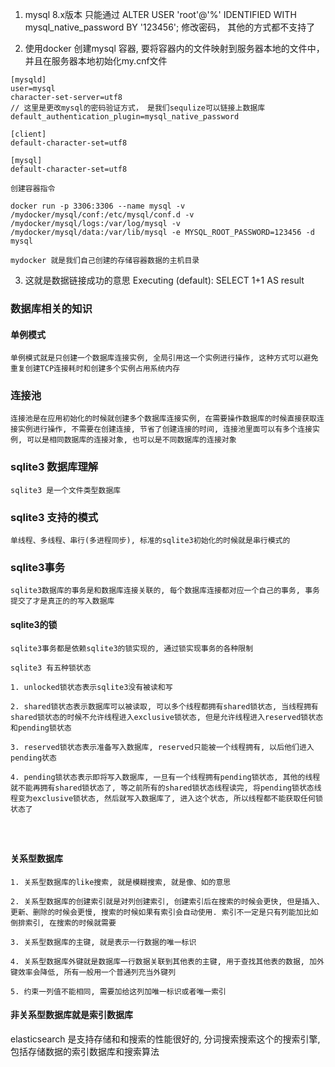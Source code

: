 1. mysql 8.x版本 只能通过 ALTER USER 'root'@'%' IDENTIFIED WITH mysql_native_password BY '123456'; 修改密码，
其他的方式都不支持了

2. 使用docker 创建mysql 容器, 要将容器内的文件映射到服务器本地的文件中， 并且在服务器本地初始化my.cnf文件
```
[mysqld]
user=mysql
character-set-server=utf8
// 这里是更改mysql的密码验证方式， 是我们sequlize可以链接上数据库
default_authentication_plugin=mysql_native_password

[client]
default-character-set=utf8

[mysql]
default-character-set=utf8

创建容器指令

docker run -p 3306:3306 --name mysql -v /mydocker/mysql/conf:/etc/mysql/conf.d -v /mydocker/mysql/logs:/var/log/mysql -v /mydocker/mysql/data:/var/lib/mysql -e MYSQL_ROOT_PASSWORD=123456 -d mysql

mydocker 就是我们自己创建的存储容器数据的主机目录
```

3. 这就是数据链接成功的意思
Executing (default): SELECT 1+1 AS result


### 数据库相关的知识

#### 单例模式

```
单例模式就是只创建一个数据库连接实例, 全局引用这一个实例进行操作, 这种方式可以避免重复创建TCP连接耗时和创建多个实例占用系统内存

```

### 连接池

```
连接池是在应用初始化的时候就创建多个数据库连接实例, 在需要操作数据库的时候直接获取连接实例进行操作, 不需要在创建连接, 节省了创建连接的时间, 连接池里面可以有多个连接实例, 可以是相同数据库的连接对象, 也可以是不同数据库的连接对象
```

### sqlite3 数据库理解
```
sqlite3 是一个文件类型数据库
```
### sqlite3 支持的模式

```
单线程、多线程、串行(多进程同步), 标准的sqlite3初始化的时候就是串行模式的
```

### sqlite3事务

```
sqlite3数据库的事务是和数据库连接关联的, 每个数据库连接都对应一个自己的事务, 事务提交了才是真正的的写入数据库
```

#### sqlite3的锁

```
sqlite3事务都是依赖sqlite3的锁实现的, 通过锁实现事务的各种限制

sqlite3 有五种锁状态

1. unlocked锁状态表示sqlite3没有被读和写

2. shared锁状态表示数据库可以被读取, 可以多个线程都拥有shared锁状态, 当线程拥有shared锁状态的时候不允许线程进入exclusive锁状态, 但是允许线程进入reserved锁状态和pending锁状态

3. reserved锁状态表示准备写入数据库, reserved只能被一个线程拥有, 以后他们进入pending状态

4. pending锁状态表示即将写入数据库, 一旦有一个线程拥有pending锁状态, 其他的线程就不能再拥有shared锁状态了, 等之前所有的shared锁状态线程读完, 将pending锁状态线程变为exclusive锁状态, 然后就写入数据库了, 进入这个状态, 所以线程都不能获取任何锁状态了




```

#### 关系型数据库
```
1. 关系型数据库的like搜索, 就是模糊搜索, 就是像、如的意思

2. 关系型数据库的创建索引就是对列创建索引, 创建索引后在搜索的时候会更快, 但是插入、更新、删除的时候会更慢, 搜索的时候如果有索引会自动使用. 索引不一定是只有列能加比如倒排索引, 在搜索的时候就需要

3. 关系型数据库的主键, 就是表示一行数据的唯一标识

4. 关系型数据库外键就是数据库一行数据关联到其他表的主键, 用于查找其他表的数据, 加外键效率会降低, 所有一般用一个普通列充当外键列

5. 约束一列值不能相同, 需要加给这列加唯一标识或者唯一索引

```

#### 非关系型数据库就是索引数据库

elasticsearch 是支持存储和和搜索的性能很好的, 分词搜索搜索这个的搜索引擎, 包括存储数据的索引数据库和搜索算法





 
